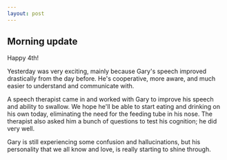 ```yaml
---
layout: post
---
```


## Morning update

Happy 4th!

Yesterday was very exciting, mainly because Gary's speech improved drastically from the day before. He's cooperative, more aware, and much easier to understand and communicate with.

A speech therapist came in and worked with Gary to improve his speech and ability to swallow. We hope he'll be able to start eating and drinking on his own today, eliminating the need for the feeding tube in his nose. The therapist also asked him a bunch of questions to test his cognition; he did very well.

Gary is still experiencing some confusion and hallucinations, but his personality that we all know and love, is really starting to shine through.
